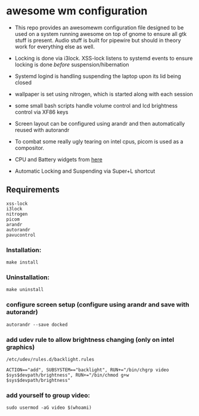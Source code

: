 # awesome wm configuration
- This repo provides an awesomewm configuration file designed to be used on a system running awesome on top of gnome to ensure all gtk stuff is present. Audio stuff is built for pipewire but should in theory work for everything else as well.

- Locking is done via i3lock. XSS-lock listens to systemd events to ensure locking is done *before* suspension/hibernation
- Systemd logind is handling suspending the laptop upon its lid being closed
- wallpaper is set using nitrogen, which is started along with each session
- some small bash scripts handle volume control and lcd brightness control via XF86 keys
- Screen layout can be configured using arandr and then automatically reused with autorandr
- To combat some really ugly tearing on intel cpus, picom is used as a compositor.
- CPU and Battery widgets from [here](https://github.com/streetturtle/awesome-wm-widgets.git)
- Automatic Locking and Suspending via Super+L shortcut
## Requirements
```
xss-lock
i3lock
nitrogen
picom
arandr
autorandr
pavucontrol
```
### Installation:
```
make install
```
### Uninstallation:
```
make uninstall
```
### configure screen setup (configure using arandr and save with autorandr)
```
autorandr --save docked
```

### add udev rule to allow brightness changing (only on intel graphics)
`/etc/udev/rules.d/backlight.rules`
```
ACTION=="add", SUBSYSTEM=="backlight", RUN+="/bin/chgrp video $sys$devpath/brightness", RUN+="/bin/chmod g+w $sys$devpath/brightness"
```
###  add yourself to group video:
```
sudo usermod -aG video $(whoami)
```